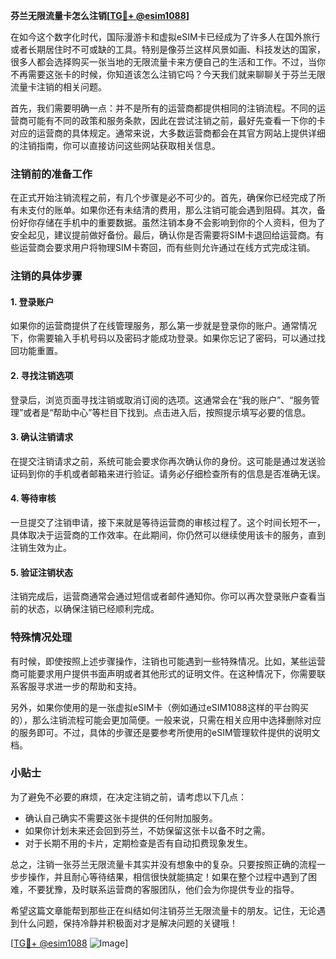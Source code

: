 **芬兰无限流量卡怎么注销[[TG💪+ @esim1088](https://t.me/s/esim1088)]**

在如今这个数字化时代，国际漫游卡和虚拟eSIM卡已经成为了许多人在国外旅行或者长期居住时不可或缺的工具。特别是像芬兰这样风景如画、科技发达的国家，很多人都会选择购买一张当地的无限流量卡来方便自己的生活和工作。不过，当你不再需要这张卡的时候，你知道该怎么注销它吗？今天我们就来聊聊关于芬兰无限流量卡注销的相关问题。

首先，我们需要明确一点：并不是所有的运营商都提供相同的注销流程。不同的运营商可能有不同的政策和服务条款，因此在尝试注销之前，最好先查看一下你的卡对应的运营商的具体规定。通常来说，大多数运营商都会在其官方网站上提供详细的注销指南，你可以直接访问这些网站获取相关信息。

### 注销前的准备工作

在正式开始注销流程之前，有几个步骤是必不可少的。首先，确保你已经完成了所有未支付的账单。如果你还有未结清的费用，那么注销可能会遇到阻碍。其次，备份好你存储在手机中的重要数据。虽然注销本身不会影响到你的个人资料，但为了安全起见，建议提前做好备份。最后，确认你是否需要将SIM卡退回给运营商。有些运营商会要求用户将物理SIM卡寄回，而有些则允许通过在线方式完成注销。

### 注销的具体步骤

#### 1. 登录账户
如果你的运营商提供了在线管理服务，那么第一步就是登录你的账户。通常情况下，你需要输入手机号码以及密码才能成功登录。如果你忘记了密码，可以通过找回功能重置。

#### 2. 寻找注销选项
登录后，浏览页面寻找注销或取消订阅的选项。这通常会在“我的账户”、“服务管理”或者是“帮助中心”等栏目下找到。点击进入后，按照提示填写必要的信息。

#### 3. 确认注销请求
在提交注销请求之前，系统可能会要求你再次确认你的身份。这可能是通过发送验证码到你的手机或者邮箱来进行验证。请务必仔细检查所有的信息是否准确无误。

#### 4. 等待审核
一旦提交了注销申请，接下来就是等待运营商的审核过程了。这个时间长短不一，具体取决于运营商的工作效率。在此期间，你仍然可以继续使用该卡的服务，直到注销生效为止。

#### 5. 验证注销状态
注销完成后，运营商通常会通过短信或者邮件通知你。你可以再次登录账户查看当前的状态，以确保注销已经顺利完成。

### 特殊情况处理

有时候，即使按照上述步骤操作，注销也可能遇到一些特殊情况。比如，某些运营商可能要求用户提供书面声明或者其他形式的证明文件。在这种情况下，你需要联系客服寻求进一步的帮助和支持。

另外，如果你使用的是一张虚拟eSIM卡（例如通过eSIM1088这样的平台购买的），那么注销流程可能会更加简便。一般来说，只需在相关应用中选择删除对应的服务即可。不过，具体的步骤还是要参考所使用的eSIM管理软件提供的说明文档。

### 小贴士

为了避免不必要的麻烦，在决定注销之前，请考虑以下几点：
- 确认自己确实不需要这张卡提供的任何附加服务。
- 如果你计划未来还会回到芬兰，不妨保留这张卡以备不时之需。
- 对于长期不用的卡片，定期检查是否有自动扣费现象发生。

总之，注销一张芬兰无限流量卡其实并没有想象中的复杂。只要按照正确的流程一步步操作，并且耐心等待结果，相信很快就能搞定！如果在整个过程中遇到了困难，不要犹豫，及时联系运营商的客服团队，他们会为你提供专业的指导。

希望这篇文章能帮到那些正在纠结如何注销芬兰无限流量卡的朋友。记住，无论遇到什么问题，保持冷静并积极面对才是解决问题的关键哦！

[[TG💪+ @esim1088](https://t.me/s/esim1088) ![Image](https://i.postimg.cc/4NQfJmqS/Snipaste-2025-05-13-00-14-12.png)]